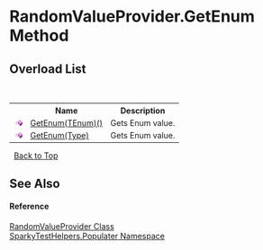 # RandomValueProvider.GetEnum Method 
 


## Overload List
&nbsp;<table><tr><th></th><th>Name</th><th>Description</th></tr><tr><td>![Public method](media/pubmethod.gif "Public method")</td><td><a href="M_SparkyTestHelpers_Populater_RandomValueProvider_GetEnum__1">GetEnum(TEnum)()</a></td><td>
Gets Enum value.</td></tr><tr><td>![Public method](media/pubmethod.gif "Public method")</td><td><a href="M_SparkyTestHelpers_Populater_RandomValueProvider_GetEnum">GetEnum(Type)</a></td><td>
Gets Enum value.</td></tr></table>&nbsp;
<a href="#randomvalueprovider.getenum-method">Back to Top</a>

## See Also


#### Reference
<a href="T_SparkyTestHelpers_Populater_RandomValueProvider">RandomValueProvider Class</a><br /><a href="N_SparkyTestHelpers_Populater">SparkyTestHelpers.Populater Namespace</a><br />